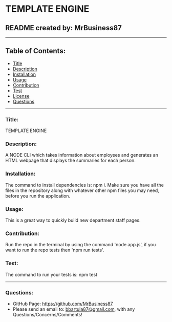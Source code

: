 # TEMPLATE ENGINE

## README created by: MrBusiness87

---

## Table of Contents:

- [Title](#Title)
- [Description](#Description)
- [Installation](#Installation)
- [Usage](#Usage)
- [Contribution](#Contribution)
- [Test](#Test)
- [License](#License)
- [Questions](#Questions)

---

### Title:

TEMPLATE ENGINE

### Description:

A NODE CLI which takes information about employees and generates an HTML webpage that displays the summaries for each person.

### Installation:

The command to install dependencies is: npm i.
Make sure you have all the files in the repository along with whatever other npm files you may need, before you run the application.

### Usage:

This is a great way to quickly build new department staff pages.

### Contribution:

Run the repo in the terminal by using the command 'node app.js', if you want to run the repo tests then 'npm run tests'.

### Test:

The command to run your tests is: npm test

---

### Questions:

- GitHub Page: https://github.com/MrBusiness87
- Please send an email to: bbartula87@gmail.com, with any Questions/Concerns/Comments!
